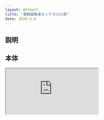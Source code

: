 ```yaml
---
layout: default
title: "凄腕編集者モンテカルロ君"
date: 2020-3-8
---
```


## 説明

## 本体

<div>
    <iframe class="htmlcontent" src="https://nakashimas.github.io/docs/works/GreatAuthorMonteCarlo/index.html">loading</iframe>
</div>